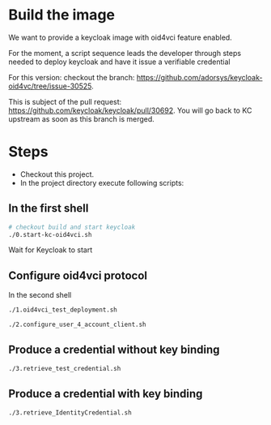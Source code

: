 # Build the image
We want to provide a keycloak image with oid4vci feature enabled.


For the moment, a script sequence leads the developer through steps needed to deploy keycloak and have it issue a verifiable credential

For this version: checkout the branch: https://github.com/adorsys/keycloak-oid4vc/tree/issue-30525. 

This is subject of the pull request: https://github.com/keycloak/keycloak/pull/30692. You will go back to KC upstream as soon as this branch is merged.

# Steps
- Checkout this project.
- In the project directory execute following scripts:

## In the first shell
```bash
# checkout build and start keycloak
./0.start-kc-oid4vci.sh 
```

Wait for Keycloak to start

## Configure oid4vci protocol

In the second shell

```bash
./1.oid4vci_test_deployment.sh

./2.configure_user_4_account_client.sh
```

## Produce a credential without key binding

```bash
./3.retrieve_test_credential.sh
```

## Produce a credential with key binding

```bash
./3.retrieve_IdentityCredential.sh
```